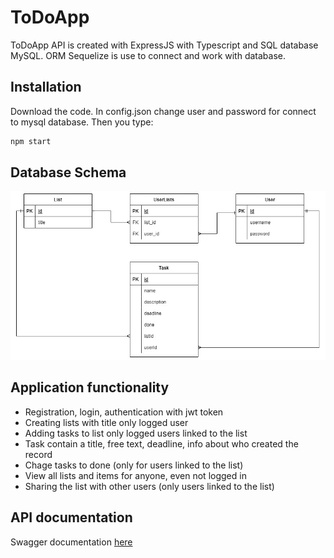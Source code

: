 # ToDoApp

ToDoApp API is created with ExpressJS with Typescript and SQL database MySQL. ORM Sequelize is use to connect and work with database.  

## Installation

Download the code. In config.json change user and password for connect to mysql database. Then you type: 

```bash
npm start
```

## Database Schema
![](images/database.jpg)

## Application functionality
- Registration, login, authentication with jwt token
- Creating lists with title only logged user
- Adding tasks to list only logged users linked to the list
- Task contain a title, free text, deadline, info about who created the record
- Chage tasks to done (only for users linked to the list)
- View all lists and items for anyone, even not logged in
- Sharing the list with other users (only users linked to the list)



## API documentation

Swagger documentation [here](https://app.swaggerhub.com/apis-docs/MarianChoma/ToDoApp/1.0.0)
